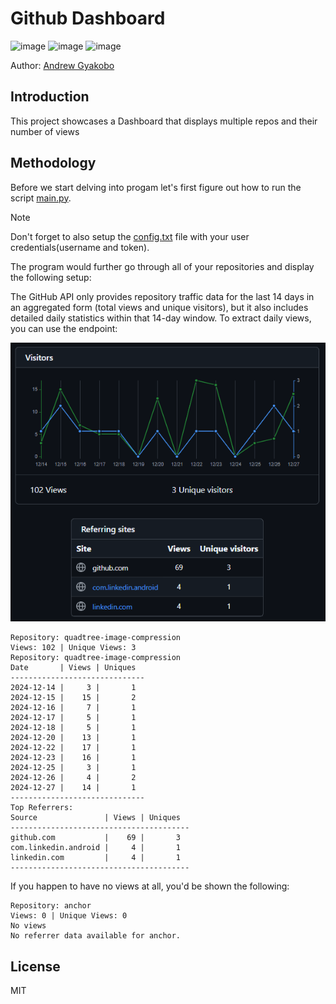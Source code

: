 # Github Dashboard 

![image](https://img.shields.io/badge/Python-FFD43B?style=for-the-badge&logo=python&logoColor=blue)
![image](https://img.shields.io/badge/windows%20terminal-4D4D4D?style=for-the-badge&logo=windows%20terminal&logoColor=white)
![image](https://img.shields.io/badge/GitHub-100000?style=for-the-badge&logo=github&logoColor=white)

Author: [Andrew Gyakobo](https://github.com/Gyakobo)

## Introduction

This project showcases a Dashboard that displays multiple repos and their number of views 

## Methodology

Before we start delving into progam let's first figure out how to run the script [main.py](https://github.com/Gyakobo/github-repo-dashboard/blob/main/main.py).

>[!NOTE]
>Don't forget to also setup the [config.txt](https://github.com/Gyakobo/github-repo-dashboard/blob/main/config.txt) file with your user credentials(username and token).

The program would further go through all of your repositories and display the following setup:

The GitHub API only provides repository traffic data for the last 14 days in an aggregated form (total views and unique visitors), but it also includes detailed daily statistics within that 14-day window. To extract daily views, you can use the endpoint:

<img src="./miscellaneous/img.png" />

```shell
Repository: quadtree-image-compression
Views: 102 | Unique Views: 3
Repository: quadtree-image-compression
Date       | Views | Uniques
------------------------------
2024-12-14 |     3 |       1
2024-12-15 |    15 |       2
2024-12-16 |     7 |       1
2024-12-17 |     5 |       1
2024-12-18 |     5 |       1
2024-12-20 |    13 |       1
2024-12-22 |    17 |       1
2024-12-23 |    16 |       1
2024-12-25 |     3 |       1
2024-12-26 |     4 |       2
2024-12-27 |    14 |       1
------------------------------
Top Referrers:
Source               | Views | Uniques
----------------------------------------
github.com           |    69 |       3
com.linkedin.android |     4 |       1
linkedin.com         |     4 |       1
----------------------------------------
```

If you happen to have no views at all, you'd be shown the following:

```shell
Repository: anchor
Views: 0 | Unique Views: 0
No views
No referrer data available for anchor.
```

## License
MIT
